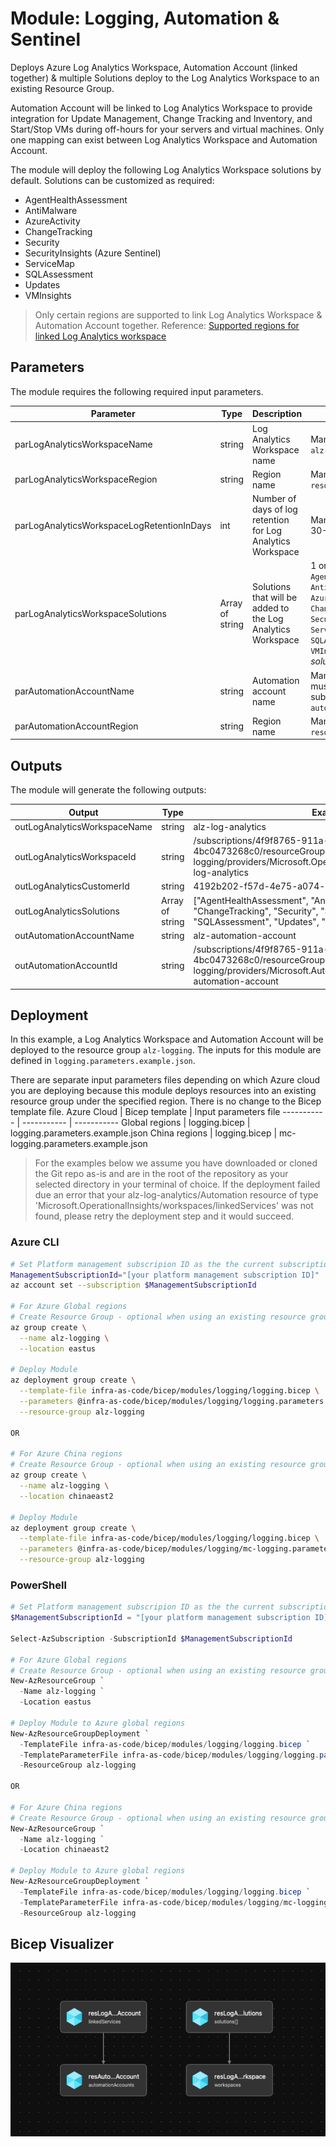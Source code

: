 # Module: Logging, Automation & Sentinel

Deploys Azure Log Analytics Workspace, Automation Account (linked together) & multiple Solutions deploy to the Log Analytics Workspace to an existing Resource Group.

Automation Account will be linked to Log Analytics Workspace to provide integration for Update Management, Change Tracking and Inventory, and Start/Stop VMs during off-hours for your servers and virtual machines.  Only one mapping can exist between Log Analytics Workspace and Automation Account.

The module will deploy the following Log Analytics Workspace solutions by default.  Solutions can be customized as required:

- AgentHealthAssessment
- AntiMalware
- AzureActivity
- ChangeTracking
- Security
- SecurityInsights (Azure Sentinel)
- ServiceMap
- SQLAssessment
- Updates
- VMInsights

 > Only certain regions are supported to link Log Analytics Workspace & Automation Account together.  Reference:  [Supported regions for linked Log Analytics workspace
](https://docs.microsoft.com/azure/automation/how-to/region-mappings)

## Parameters

The module requires the following required input parameters.

Parameter | Type | Description | Requirement | Example
----------- | ---- | ----------- | ----------- | -------
parLogAnalyticsWorkspaceName | string | Log Analytics Workspace name | Mandatory input, default: `alz-log-analytics` | `alz-log-analytics`
parLogAnalyticsWorkspaceRegion | string | Region name | Mandatory input, default: `resourceGroup().location` | `eastus`
parLogAnalyticsWorkspaceLogRetentionInDays | int | Number of days of log retention for Log Analytics Workspace | Mandatory input between 30-730, default: `365` | `365`
parLogAnalyticsWorkspaceSolutions | Array of string | Solutions that will be added to the Log Analytics Workspace | 1 or more of `AgentHealthAssessment`, `AntiMalware`, `AzureActivity`, `ChangeTracking`, `Security`, `SecurityInsights`, `ServiceMap`, `SQLAssessment`, `Updates`, `VMInsights`, default:  *all solutions*  | Empty: `[]`<br />1 Solution: `["SecurityInsights"]`<br />Many Solutions: `["SecurityInsights","VMInsights"]`
parAutomationAccountName | string | Automation account name | Mandatory input, name must be unique in the subscription, default: `alz-automation-account` | `alz-automation-account`
parAutomationAccountRegion | string | Region name | Mandatory input, default: `resourceGroup().location` | `eastus`

## Outputs

The module will generate the following outputs:

Output | Type | Example
------ | ---- | --------
outLogAnalyticsWorkspaceName | string | alz-log-analytics
outLogAnalyticsWorkspaceId | string | /subscriptions/4f9f8765-911a-4a6d-af60-4bc0473268c0/resourceGroups/alz-logging/providers/Microsoft.OperationalInsights/workspaces/alz-log-analytics
outLogAnalyticsCustomerId | string | 4192b202-f57d-4e75-a074-d215aa2acb49
outLogAnalyticsSolutions | Array of string | ["AgentHealthAssessment", "AntiMalware","AzureActivity", "ChangeTracking", "Security", "SecurityInsights", "ServiceMap", "SQLAssessment", "Updates", "VMInsights"]
outAutomationAccountName | string | alz-automation-account
outAutomationAccountId | string | /subscriptions/4f9f8765-911a-4a6d-af60-4bc0473268c0/resourceGroups/alz-logging/providers/Microsoft.Automation/automationAccounts/alz-automation-account

## Deployment

In this example, a Log Analytics Workspace and Automation Account will be deployed to the resource group `alz-logging`.  The inputs for this module are defined in `logging.parameters.example.json`.

There are separate input parameters files depending on which Azure cloud you are deploying because this module deploys resources into an existing resource group under the specified region. There is no change to the Bicep template file.
Azure Cloud | Bicep template | Input parameters file
 ----------- | ----------- | -----------
 Global regions |  logging.bicep |  logging.parameters.example.json
 China regions  |  logging.bicep |  mc-logging.parameters.example.json

> For the examples below we assume you have downloaded or cloned the Git repo as-is and are in the root of the repository as your selected directory in your terminal of choice.
> If the deployment failed due an error that your alz-log-analytics/Automation resource of type 'Microsoft.OperationalInsights/workspaces/linkedServices' was not found, please retry the deployment step and it would succeed.

### Azure CLI
```bash
# Set Platform management subscripion ID as the the current subscription 
ManagementSubscriptionId="[your platform management subscription ID]"
az account set --subscription $ManagementSubscriptionId

# For Azure Global regions  
# Create Resource Group - optional when using an existing resource group
az group create \
  --name alz-logging \
  --location eastus

# Deploy Module 
az deployment group create \
  --template-file infra-as-code/bicep/modules/logging/logging.bicep \
  --parameters @infra-as-code/bicep/modules/logging/logging.parameters.example.json \
  --resource-group alz-logging

OR

# For Azure China regions  
# Create Resource Group - optional when using an existing resource group
az group create \
  --name alz-logging \
  --location chinaeast2

# Deploy Module 
az deployment group create \
  --template-file infra-as-code/bicep/modules/logging/logging.bicep \
  --parameters @infra-as-code/bicep/modules/logging/mc-logging.parameters.example.json \
  --resource-group alz-logging
```

### PowerShell

```powershell
# Set Platform management subscripion ID as the the current subscription 
$ManagementSubscriptionId = "[your platform management subscription ID]"

Select-AzSubscription -SubscriptionId $ManagementSubscriptionId

# For Azure Global regions
# Create Resource Group - optional when using an existing resource group
New-AzResourceGroup `
  -Name alz-logging `
  -Location eastus

# Deploy Module to Azure global regions
New-AzResourceGroupDeployment `
  -TemplateFile infra-as-code/bicep/modules/logging/logging.bicep `
  -TemplateParameterFile infra-as-code/bicep/modules/logging/logging.parameters.example.json `
  -ResourceGroup alz-logging

OR

# For Azure China regions
# Create Resource Group - optional when using an existing resource group
New-AzResourceGroup `
  -Name alz-logging `
  -Location chinaeast2

# Deploy Module to Azure global regions
New-AzResourceGroupDeployment `
  -TemplateFile infra-as-code/bicep/modules/logging/logging.bicep `
  -TemplateParameterFile infra-as-code/bicep/modules/logging/mc-logging.parameters.example.json `
  -ResourceGroup alz-logging
```

## Bicep Visualizer

![Bicep Visualizer](media/bicepVisualizer.png "Bicep Visualizer")

